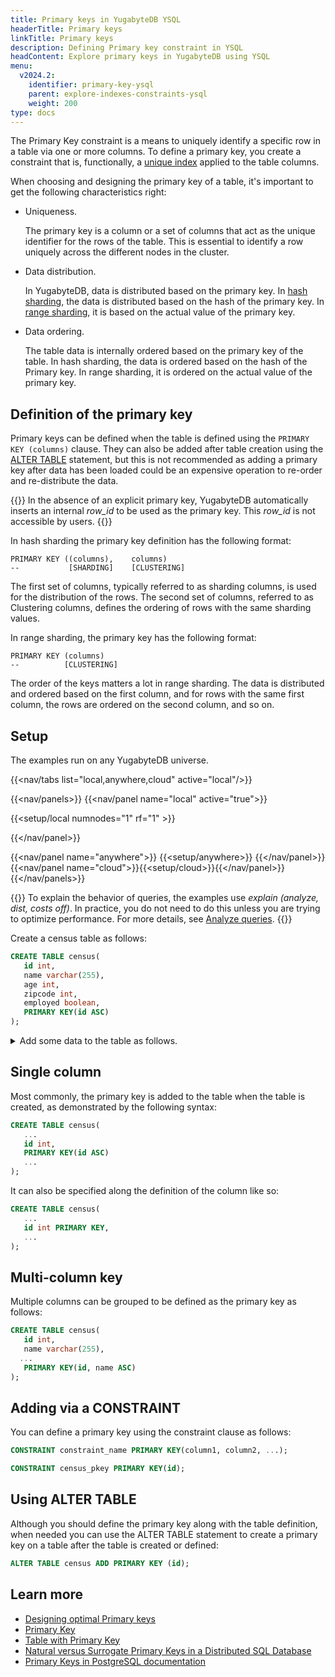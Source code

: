 ```yaml
---
title: Primary keys in YugabyteDB YSQL
headerTitle: Primary keys
linkTitle: Primary keys
description: Defining Primary key constraint in YSQL
headContent: Explore primary keys in YugabyteDB using YSQL
menu:
  v2024.2:
    identifier: primary-key-ysql
    parent: explore-indexes-constraints-ysql
    weight: 200
type: docs
---
```


The Primary Key constraint is a means to uniquely identify a specific row in a table via one or more columns. To define a primary key, you create a constraint that is, functionally, a [unique index](../unique-index-ysql/) applied to the table columns.

When choosing and designing the primary key of a table, it's important to get the following characteristics right:

- Uniqueness.

    The primary key is a column or a set of columns that act as the unique identifier for the rows of the table. This is essential to identify a row uniquely across the different nodes in the cluster.

- Data distribution.

    In YugabyteDB, data is distributed based on the primary key. In [hash sharding](../../../../explore/going-beyond-sql/data-sharding#hash-sharding), the data is distributed based on the hash of the primary key. In [range sharding](../../../../explore/going-beyond-sql/data-sharding#range-sharding), it is based on the actual value of the primary key.

- Data ordering.

    The table data is internally ordered based on the primary key of the table. In hash sharding, the data is ordered based on the hash of the Primary key. In range sharding, it is ordered on the actual value of the primary key.

## Definition of the primary key

Primary keys can be defined when the table is defined using the `PRIMARY KEY (columns)` clause. They can also be added after table creation using the [ALTER TABLE](../../../../explore/ysql-language-features/indexes-constraints/primary-key-ysql/#alter-table) statement, but this is not recommended as adding a primary key after data has been loaded could be an expensive operation to re-order and re-distribute the data.

{{<warning>}}
In the absence of an explicit primary key, YugabyteDB automatically inserts an internal *row_id* to be used as the primary key. This *row_id* is not accessible by users.
{{</warning>}}

In hash sharding the primary key definition has the following format:

```sql{.nocopy}
PRIMARY KEY ((columns),    columns)
--           [SHARDING]    [CLUSTERING]
```

The first set of columns, typically referred to as sharding columns, is used for the distribution of the rows. The second set of columns, referred to as Clustering columns, defines the ordering of rows with the same sharding values.

In range sharding, the primary key has the following format:

```sql{.nocopy}
PRIMARY KEY (columns)
--          [CLUSTERING]
```

The order of the keys matters a lot in range sharding. The data is distributed and ordered based on the first column, and for rows with the same first column, the rows are ordered on the second column, and so on.

## Setup

The examples run on any YugabyteDB universe.

<!-- begin: nav tabs -->
{{<nav/tabs list="local,anywhere,cloud" active="local"/>}}

{{<nav/panels>}}
{{<nav/panel name="local" active="true">}}
<!-- local cluster setup instructions -->
{{<setup/local numnodes="1" rf="1" >}}

{{</nav/panel>}}

{{<nav/panel name="anywhere">}} {{<setup/anywhere>}} {{</nav/panel>}}
{{<nav/panel name="cloud">}}{{<setup/cloud>}}{{</nav/panel>}}
{{</nav/panels>}}
<!-- end: nav tabs -->

{{<note>}}
To explain the behavior of queries, the examples use *explain (analyze, dist, costs off)*. In practice, you do not need to do this unless you are trying to optimize performance. For more details, see [Analyze queries](../../../../explore/query-1-performance/explain-analyze).
{{</note>}}

Create a census table as follows:

```sql
CREATE TABLE census(
   id int,
   name varchar(255),
   age int,
   zipcode int,
   employed boolean,
   PRIMARY KEY(id ASC)
);
```

<details> <summary>Add some data to the table as follows.</summary>

```sql
INSERT INTO public.census ( id,name,age,zipcode,employed ) VALUES
  (1,'Zachary',55,94085,True),    (2,'James',56,94085,False),    (3,'Kimberly',50,94084,False),
  (4,'Edward',56,94085,True),     (5,'Barry',56,94084,False),    (6,'Tyler',45,94084,False),
  (7,'Nancy',47,94085,False),     (8,'Sarah',52,94084,True),     (9,'Nancy',59,94084,False),
  (10,'Diane',51,94083,False),    (11,'Ashley',42,94083,False),  (12,'Jacqueline',58,94085,False),
  (13,'Benjamin',49,94084,False), (14,'James',48,94083,False),   (15,'Ann',43,94083,False),
  (16,'Aimee',47,94085,True),     (17,'Michael',49,94085,False), (18,'Rebecca',40,94085,False),
  (19,'Kevin',45,94085,True),     (20,'James',45,94084,False),   (21,'Sandra',60,94085,False),
  (22,'Kathleen',40,94085,True),  (23,'William',42,94084,False), (24,'James',42,94083,False),
  (25,'Tyler',50,94085,False),    (26,'James',49,94085,True),    (27,'Kathleen',55,94083,True),
  (28,'Zachary',55,94083,True),   (29,'Rebecca',41,94085,True),  (30,'Jacqueline',49,94085,False),
  (31,'Diane',48,94083,False),    (32,'Sarah',53,94085,True),    (33,'Rebecca',55,94083,True),
  (34,'William',47,94085,False),  (35,'William',60,94085,True),  (36,'Sarah',53,94085,False),
  (37,'Ashley',47,94084,True),    (38,'Ashley',54,94084,False),  (39,'Benjamin',42,94083,False),
  (40,'Tyler',47,94085,True),     (41,'Michael',42,94084,False), (42,'Diane',50,94084,False),
  (43,'Nancy',51,94085,False),    (44,'Rebecca',56,94085,False), (45,'Tyler',41,94085,True);
```

</details>

## Single column

Most commonly, the primary key is added to the table when the table is created, as demonstrated by the following syntax:

```sql
CREATE TABLE census(
   ...
   id int,
   PRIMARY KEY(id ASC)
   ...
);
```

It can also be specified along the definition of the column like so:

```sql
CREATE TABLE census(
   ...
   id int PRIMARY KEY,
   ...
);
```

## Multi-column key

Multiple columns can be grouped to be defined as the primary key as follows:

```sql
CREATE TABLE census(
   id int,
   name varchar(255),
  ...
   PRIMARY KEY(id, name ASC)
);
```

## Adding via a CONSTRAINT

You can define a primary key using the constraint clause as follows:

```sql
CONSTRAINT constraint_name PRIMARY KEY(column1, column2, ...);
```

```sql
CONSTRAINT census_pkey PRIMARY KEY(id);
```

## Using ALTER TABLE

Although you should define the primary key along with the table definition, when needed you can use the ALTER TABLE statement to create a primary key on a table after the table is created or defined:

```sql
ALTER TABLE census ADD PRIMARY KEY (id);
```

## Learn more

- [Designing optimal Primary keys](/stable/develop/data-modeling/primary-keys-ysql)
- [Primary Key](../../../../api/ysql/the-sql-language/statements/ddl_create_table/#primary-key)
- [Table with Primary Key](../../../../api/ysql/the-sql-language/statements/ddl_create_table/#table-with-primary-key)
- [Natural versus Surrogate Primary Keys in a Distributed SQL Database](https://www.yugabyte.com/blog/natural-versus-surrogate-primary-keys-in-a-distributed-sql-database/)
- [Primary Keys in PostgreSQL documentation](https://www.postgresql.org/docs/12/ddl-constraints.html#DDL-CONSTRAINTS-PRIMARY-KEYS)
